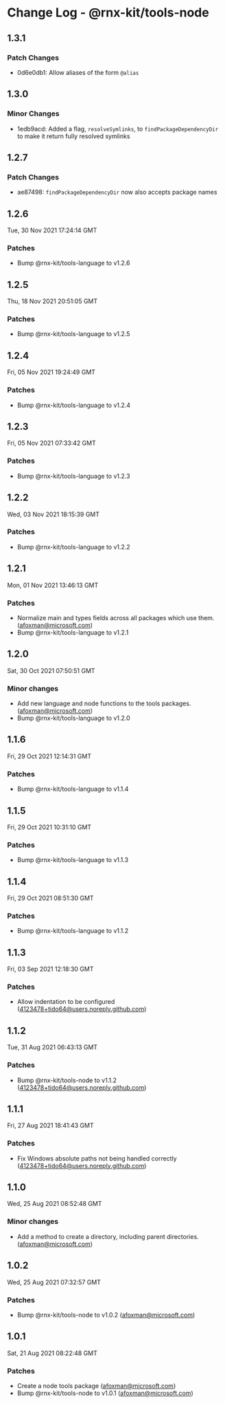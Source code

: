 # Change Log - @rnx-kit/tools-node

## 1.3.1

### Patch Changes

- 0d6e0db1: Allow aliases of the form `@alias`

## 1.3.0

### Minor Changes

- 1edb9acd: Added a flag, `resolveSymlinks`, to `findPackageDependencyDir` to make it return fully resolved symlinks

## 1.2.7

### Patch Changes

- ae87498: `findPackageDependencyDir` now also accepts package names

## 1.2.6

Tue, 30 Nov 2021 17:24:14 GMT

### Patches

- Bump @rnx-kit/tools-language to v1.2.6

## 1.2.5

Thu, 18 Nov 2021 20:51:05 GMT

### Patches

- Bump @rnx-kit/tools-language to v1.2.5

## 1.2.4

Fri, 05 Nov 2021 19:24:49 GMT

### Patches

- Bump @rnx-kit/tools-language to v1.2.4

## 1.2.3

Fri, 05 Nov 2021 07:33:42 GMT

### Patches

- Bump @rnx-kit/tools-language to v1.2.3

## 1.2.2

Wed, 03 Nov 2021 18:15:39 GMT

### Patches

- Bump @rnx-kit/tools-language to v1.2.2

## 1.2.1

Mon, 01 Nov 2021 13:46:13 GMT

### Patches

- Normalize main and types fields across all packages which use them. (afoxman@microsoft.com)
- Bump @rnx-kit/tools-language to v1.2.1

## 1.2.0

Sat, 30 Oct 2021 07:50:51 GMT

### Minor changes

- Add new language and node functions to the tools packages. (afoxman@microsoft.com)
- Bump @rnx-kit/tools-language to v1.2.0

## 1.1.6

Fri, 29 Oct 2021 12:14:31 GMT

### Patches

- Bump @rnx-kit/tools-language to v1.1.4

## 1.1.5

Fri, 29 Oct 2021 10:31:10 GMT

### Patches

- Bump @rnx-kit/tools-language to v1.1.3

## 1.1.4

Fri, 29 Oct 2021 08:51:30 GMT

### Patches

- Bump @rnx-kit/tools-language to v1.1.2

## 1.1.3

Fri, 03 Sep 2021 12:18:30 GMT

### Patches

- Allow indentation to be configured (4123478+tido64@users.noreply.github.com)

## 1.1.2

Tue, 31 Aug 2021 06:43:13 GMT

### Patches

- Bump @rnx-kit/tools-node to v1.1.2 (4123478+tido64@users.noreply.github.com)

## 1.1.1

Fri, 27 Aug 2021 18:41:43 GMT

### Patches

- Fix Windows absolute paths not being handled correctly (4123478+tido64@users.noreply.github.com)

## 1.1.0

Wed, 25 Aug 2021 08:52:48 GMT

### Minor changes

- Add a method to create a directory, including parent directories. (afoxman@microsoft.com)

## 1.0.2

Wed, 25 Aug 2021 07:32:57 GMT

### Patches

- Bump @rnx-kit/tools-node to v1.0.2 (afoxman@microsoft.com)

## 1.0.1

Sat, 21 Aug 2021 08:22:48 GMT

### Patches

- Create a node tools package (afoxman@microsoft.com)
- Bump @rnx-kit/tools-node to v1.0.1 (afoxman@microsoft.com)
